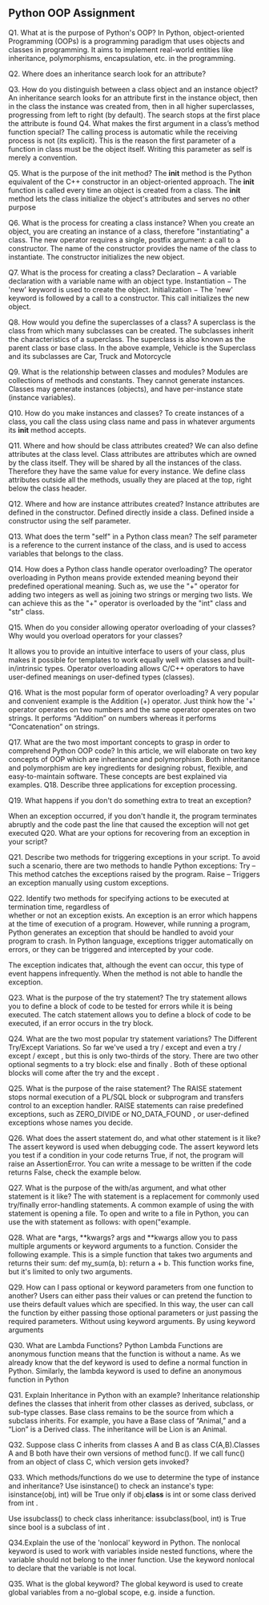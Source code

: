 ## Python OOP Assignment
Q1. What at is the purpose of Python's OOP?
In Python, object-oriented Programming (OOPs) is a programming paradigm that uses objects and classes in programming. It aims to implement real-world entities like inheritance, polymorphisms, encapsulation, etc. in the programming.

Q2. Where does an inheritance search look for an attribute?

Q3. How do you distinguish between a class object and an instance object?
An inheritance search looks for an attribute first in the instance object, then in the class the instance was created from, then in all higher superclasses, progressing from left to right (by default). The search stops at the first place the attribute is found
Q4. What makes the first argument in a class’s method function special?
The calling process is automatic while the receiving process is not (its explicit). This is the reason the first parameter of a function in class must be the object itself. Writing this parameter as self is merely a convention.

Q5. What is the purpose of the init method?
The __init__ method is the Python equivalent of the C++ constructor in an object-oriented approach. The __init__ function is called every time an object is created from a class. The __init__ method lets the class initialize the object's attributes and serves no other purpose

Q6. What is the process for creating a class instance?
When you create an object, you are creating an instance of a class, therefore "instantiating" a class. The new operator requires a single, postfix argument: a call to a constructor. The name of the constructor provides the name of the class to instantiate. The constructor initializes the new object.

Q7. What is the process for creating a class?
Declaration − A variable declaration with a variable name with an object type. Instantiation − The 'new' keyword is used to create the object. Initialization − The 'new' keyword is followed by a call to a constructor. This call initializes the new object.

Q8. How would you define the superclasses of a class?
A superclass is the class from which many subclasses can be created. The subclasses inherit the characteristics of a superclass. The superclass is also known as the parent class or base class. In the above example, Vehicle is the Superclass and its subclasses are Car, Truck and Motorcycle

Q9. What is the relationship between classes and modules?
Modules are collections of methods and constants. They cannot generate instances. Classes may generate instances (objects), and have per-instance state (instance variables).

Q10. How do you make instances and classes?
To create instances of a class, you call the class using class name and pass in whatever arguments its __init__ method accepts.

Q11. Where and how should be class attributes created?
We can also define attributes at the class level. Class attributes are attributes which are owned by the class itself. They will be shared by all the instances of the class. Therefore they have the same value for every instance. We define class attributes outside all the methods, usually they are placed at the top, right below the class header.

Q12. Where and how are instance attributes created?
Instance attributes are defined in the constructor. Defined directly inside a class. Defined inside a constructor using the self parameter.

Q13. What does the term "self" in a Python class mean?
The self parameter is a reference to the current instance of the class, and is used to access variables that belongs to the class.

Q14. How does a Python class handle operator overloading?
The operator overloading in Python means provide extended meaning beyond their predefined operational meaning. Such as, we use the "+" operator for adding two integers as well as joining two strings or merging two lists. We can achieve this as the "+" operator is overloaded by the "int" class and "str" class.

Q15. When do you consider allowing operator overloading of your classes?
Why would you overload operators for your classes?

It allows you to provide an intuitive interface to users of your class, plus makes it possible for templates to work equally well with classes and built-in/intrinsic types. Operator overloading allows C/C++ operators to have user-defined meanings on user-defined types (classes).

Q16. What is the most popular form of operator overloading?
A very popular and convenient example is the Addition (+) operator. Just think how the '+' operator operates on two numbers and the same operator operates on two strings. It performs “Addition” on numbers whereas it performs “Concatenation” on strings.

Q17. What are the two most important concepts to grasp in order to comprehend Python OOP code?
In this article, we will elaborate on two key concepts of OOP which are inheritance and polymorphism. Both inheritance and polymorphism are key ingredients for designing robust, flexible, and easy-to-maintain software. These concepts are best explained via examples.
Q18. Describe three applications for exception processing.

Q19. What happens if you don't do something extra to treat an exception?

When an exception occurred, if you don't handle it, the program terminates abruptly and the code past the line that caused the exception will not get executed
Q20. What are your options for recovering from an exception in your script?

Q21. Describe two methods for triggering exceptions in your script.
To avoid such a scenario, there are two methods to handle Python exceptions: Try – This method catches the exceptions raised by the program. Raise – Triggers an exception manually using custom exceptions.

Q22. Identify two methods for specifying actions to be executed at termination time, regardless of  
whether or not an exception exists.
An exception is an error which happens at the time of execution of a program. However, while running a program, Python generates an exception that should be handled to avoid your program to crash. In Python language, exceptions trigger automatically on errors, or they can be triggered and intercepted by your code.

The exception indicates that, although the event can occur, this type of event happens infrequently. When the method is not able to handle the exception.

Q23. What is the purpose of the try statement?
The try statement allows you to define a block of code to be tested for errors while it is being executed. The catch statement allows you to define a block of code to be executed, if an error occurs in the try block.

Q24. What are the two most popular try statement variations?
The Different Try/Except Variations. So far we've used a try / except and even a try / except / except , but this is only two-thirds of the story. There are two other optional segments to a try block: else and finally . Both of these optional blocks will come after the try and the except .

Q25. What is the purpose of the raise statement?
The RAISE statement stops normal execution of a PL/SQL block or subprogram and transfers control to an exception handler. RAISE statements can raise predefined exceptions, such as ZERO_DIVIDE or NO_DATA_FOUND , or user-defined exceptions whose names you decide.

Q26. What does the assert statement do, and what other statement is it like?
The assert keyword is used when debugging code. The assert keyword lets you test if a condition in your code returns True, if not, the program will raise an AssertionError. You can write a message to be written if the code returns False, check the example below.

Q27. What is the purpose of the with/as argument, and what other statement is it like?
The with statement is a replacement for commonly used try/finally error-handling statements. A common example of using the with statement is opening a file. To open and write to a file in Python, you can use the with statement as follows: with open("example.

Q28. What are *args, **kwargs?
args and **kwargs allow you to pass multiple arguments or keyword arguments to a function. Consider the following example. This is a simple function that takes two arguments and returns their sum: def my_sum(a, b): return a + b. This function works fine, but it's limited to only two arguments.

Q29. How can I pass optional or keyword parameters from one function to another?
Users can either pass their values or can pretend the function to use theirs default values which are specified. In this way, the user can call the function by either passing those optional parameters or just passing the required parameters. Without using keyword arguments. By using keyword arguments

Q30. What are Lambda Functions?
Python Lambda Functions are anonymous function means that the function is without a name. As we already know that the def keyword is used to define a normal function in Python. Similarly, the lambda keyword is used to define an anonymous function in Python

Q31. Explain Inheritance in Python with an example?
Inheritance relationship defines the classes that inherit from other classes as derived, subclass, or sub-type classes. Base class remains to be the source from which a subclass inherits. For example, you have a Base class of “Animal,” and a “Lion” is a Derived class. The inheritance will be Lion is an Animal.

Q32. Suppose class C inherits from classes A and B as class C(A,B).Classes A and B both have their own versions of method func(). If we call func() from an object of 
class C, which version gets invoked?

Q33. Which methods/functions do we use to determine the type of instance and inheritance?
Use isinstance() to check an instance's type: isinstance(obj, int) will be True only if obj.__class__ is int or some class derived from int .

Use issubclass() to check class inheritance: issubclass(bool, int) is True since bool is a subclass of int .

Q34.Explain the use of the 'nonlocal' keyword in Python.
The nonlocal keyword is used to work with variables inside nested functions, where the variable should not belong to the inner function. Use the keyword nonlocal to declare that the variable is not local.

Q35. What is the global keyword?
The global keyword is used to create global variables from a no-global scope, e.g. inside a function.
